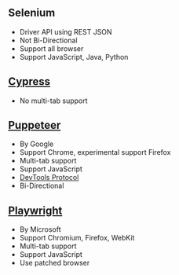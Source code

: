 ## Selenium

- Driver API using REST JSON
- Not Bi-Directional
- Support all browser
- Support JavaScript, Java, Python

## [Cypress](https://www.cypress.io/)

- No multi-tab support

## [Puppeteer](https://github.com/puppeteer/puppeteer)

- By Google
- Support Chrome, experimental support Firefox
- Multi-tab support
- Support JavaScript
- [DevTools Protocol](https://chromedevtools.github.io/devtools-protocol/)
- Bi-Directional

## [Playwright](https://github.com/microsoft/playwright)

- By Microsoft
- Support Chromium, Firefox, WebKit
- Multi-tab support
- Support JavaScript
- Use patched browser
